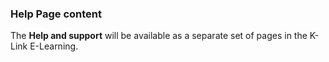### Help Page content


The **Help and support** will be available as a separate set of pages in the K-Link E-Learning.
